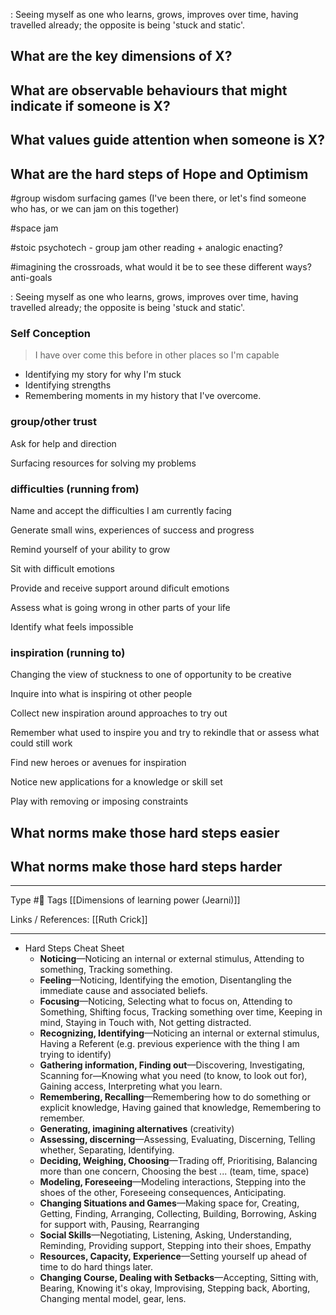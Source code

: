 : Seeing myself as one who learns, grows, improves over time, having travelled already; the opposite is being 'stuck and static'.
 
 ## What are the key dimensions of X?

## What are observable behaviours that might indicate if someone is X?

## What values guide attention when someone is X?

## What are the hard steps of Hope and Optimism 
#group wisdom surfacing games (I've been there, or let's find someone who has, or we can jam on this together)

#space jam

#stoic psychotech - group jam other reading + analogic enacting?

#imagining the crossroads, what would it be to see these different ways? anti-goals

: Seeing myself as one who learns, grows, improves over time, having travelled already; the opposite is being 'stuck and static'.

### **Self Conception**

> I have over come this before in other places so I'm capable

-   Identifying my story for why I'm stuck
-   Identifying strengths
-   Remembering moments in my history that I've overcome.

### group/other trust

Ask for help and direction

Surfacing resources for solving my problems

### difficulties (running from)

Name and accept the difficulties I am currently facing

Generate small wins, experiences of success and progress

Remind yourself of your ability to grow

Sit with difficult emotions

Provide and receive support around dificult emotions

Assess what is going wrong in other parts of your life

Identify what feels impossible

### inspiration (running to)

Changing the view of stuckness to one of opportunity to be creative

Inquire into what is inspiring ot other people

Collect new inspiration around approaches to try out

Remember what used to inspire you and try to rekindle that or assess what could still work

Find new heroes or avenues for inspiration

Notice new applications for a knowledge or skill set

Play with removing or imposing constraints



## What norms make those hard steps easier 

## What norms make those hard steps harder

---
Type #🌱 
Tags [[Dimensions of learning power (Jearni)]]

Links / References: 
[[Ruth Crick]]


---

- Hard Steps Cheat Sheet
	-   **Noticing**—Noticing an internal or external stimulus, Attending to something, Tracking something.
	-   **Feeling**—Noticing, Identifying the emotion, Disentangling the immediate cause and associated beliefs.
	-   **Focusing**—Noticing, Selecting what to focus on, Attending to Something, Shifting focus, Tracking something over time, Keeping in mind, Staying in Touch with, Not getting distracted.
	-   **Recognizing, Identifying**—Noticing an internal or external stimulus, Having a Referent (e.g. previous experience with the thing I am trying to identify)
	-   **Gathering information, Finding out**—Discovering, Investigating, Scanning for—Knowing what you need (to know, to look out for), Gaining access, Interpreting what you learn.
	-   **Remembering, Recalling**—Remembering how to do something or explicit knowledge, Having gained that knowledge, Remembering to remember.
	-   **Generating, imagining alternatives** (creativity)
	-   **Assessing, discerning**—Assessing, Evaluating, Discerning, Telling whether, Separating, Identifying.
	-   **Deciding, Weighing, Choosing**—Trading off, Prioritising, Balancing more than one concern, Choosing the best ... (team, time, space)
	-   **Modeling, Foreseeing**—Modeling interactions, Stepping into the shoes of the other, Foreseeing consequences, Anticipating.
	-   **Changing Situations and Games**—Making space for, Creating, Getting, Finding, Arranging, Collecting, Building, Borrowing, Asking for support with, Pausing, Rearranging
	-   **Social Skills**—Negotiating, Listening, Asking, Understanding, Reminding, Providing support, Stepping into their shoes, Empathy
	-   **Resources, Capacity, Experience**—Setting yourself up ahead of time to do hard things later.
	-   **Changing Course, Dealing with Setbacks**—Accepting, Sitting with, Bearing, Knowing it's okay, Improvising, Stepping back, Aborting, Changing mental model, gear, lens.